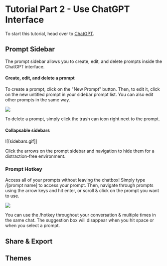# Tutorial Part 2 - Use ChatGPT Interface

To start this tutorial, head over to [ChatGPT](https://chat.openai.com). 

## Prompt Sidebar
The prompt sidebar allows you to create, edit, and delete prompts inside the ChatGPT interface. 

#### Create, edit, and delete a prompt
To create a prompt, click on the "New Prompt" button. Then, to edit it, click on the new untitled prompt in your sidebar prompt list. You can also edit other prompts in the same way.

<img src="https://github.com/benf2004/ChatGPT-Prompt-Genius/raw/master/public/images/newpromptdemo.webp">

To delete a prompt, simply click the trash can icon right next to the prompt. 

#### Collapsable sidebars

![[sidebars.gif]]

Click the arrows on the prompt sidebar and navigation to hide them for a distraction-free environment. 

### Prompt Hotkey
Access all of your prompts without leaving the chatbox! Simply type /\[prompt name\] to access your prompt. Then, navigate through prompts using the arrow keys and hit enter, or scroll & click on the prompt you want to use. 

<img src="https://github.com/benf2004/ChatGPT-Prompt-Genius/raw/master/public/images/demo3.webp"> 

You can use the /hotkey throughout your conversation & multiple times in the same chat. The suggestion box will disappear when you hit space or when you select a prompt. 

## Share & Export


## Themes